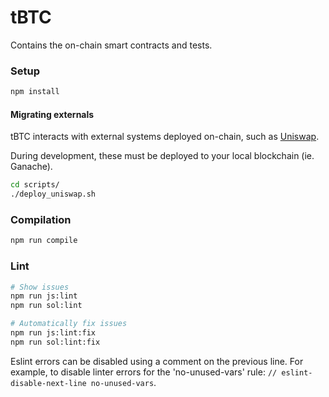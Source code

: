 tBTC
====

Contains the on-chain smart contracts and tests.

### Setup

```sh
npm install
```

#### Migrating externals

tBTC interacts with external systems deployed on-chain, such as [Uniswap](https://uniswap.exchange). 

During development, these must be deployed to your local blockchain (ie. Ganache).

```sh
cd scripts/
./deploy_uniswap.sh
```

### Compilation

```sh
npm run compile
```

### Lint

```sh
# Show issues
npm run js:lint
npm run sol:lint

# Automatically fix issues
npm run js:lint:fix
npm run sol:lint:fix
```

Eslint errors can be disabled using a comment on the previous line. For example, 
to disable linter errors for the 'no-unused-vars' rule: 
`// eslint-disable-next-line no-unused-vars`.